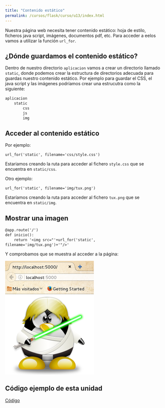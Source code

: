 ```yaml
---
title: "Contenido estático"
permalink: /cursos/flask/curso/u13/index.html
---
```


Nuestra página web necesita tener contenido estático: hoja de estilo, ficheros java script, imágenes, documentos pdf, etc. Para acceder a eelos vamos a utilizar la función `url_for`.

## ¿Dónde guardamos el contenido estático?

Dentro de nuestro directorio `aplicacion` vamos a crear un directorio llamado `static`, donde podemos crear la estructura de directorios adecuada para guardas nuestro contenido estático. Por ejemplo para guardar el CSS, el java script y las imágenes podríamos crear una estrucutra como la siguiente:

	aplicacion
		static
			css
			js
			img
			
## Acceder al contenido estático

Por ejemplo:

	url_for('static', filename='css/style.css')

Estariamos creando la ruta para acceder al fichero `style.css` que se encuentra en `static/css`.

Otro ejemplo:

	url_for('static', filename='img/tux.png')

Estaríamos creando la ruta para acceder al fichero `tux.png` que se encuentra en `static/img`.

## Mostrar una imagen

	@app.route('/')
	def inicio():
	    return '<img src="'+url_for('static', filename='img/tux.png')+'"/>'

Y comprobamos que se muestra al acceder a la página:

![imagen](img/img1.png)

## Código ejemplo de esta unidad

[Código](../../ejemplos/u13)
